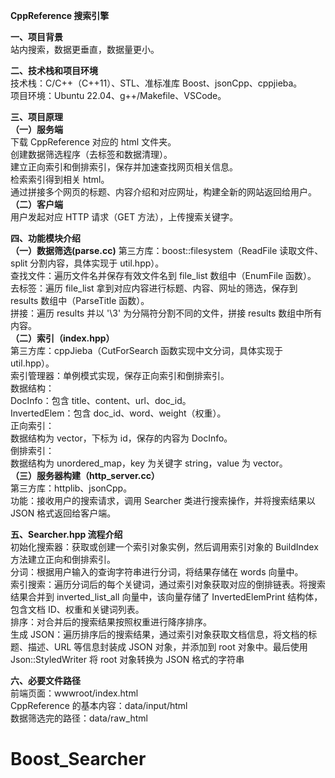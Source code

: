 **CppReference 搜索引擎**

**一、项目背景**  
站内搜索，数据更垂直，数据量更小。

**二、技术栈和项目环境**  
技术栈：C/C++（C++11）、STL、准标准库 Boost、jsonCpp、cppjieba。  
项目环境：Ubuntu 22.04、g++/Makefile、VSCode。  

**三、项目原理**  
**（一）服务端**  
下载 CppReference 对应的 html 文件夹。  
创建数据筛选程序（去标签和数据清理）。  
建立正向索引和倒排索引，保存并加速查找网页相关信息。  
检索索引得到相关 html。  
通过拼接多个网页的标题、内容介绍和对应网址，构建全新的网站返回给用户。  
**（二）客户端**  
用户发起对应 HTTP 请求（GET 方法），上传搜索关键字。

**四、功能模块介绍**  
**（一）数据筛选(parse.cc)**
第三方库：boost::filesystem（ReadFile 读取文件、split 分割内容，具体实现于 util.hpp）。  
查找文件：遍历文件名并保存有效文件名到 file_list 数组中（EnumFile 函数）。  
去标签：遍历 file_list 拿到对应内容进行标题、内容、网址的筛选，保存到 results 数组中（ParseTitle 函数）。  
拼接：遍历 results 并以 '\3' 为分隔符分割不同的文件，拼接 results 数组中所有内容。  
**（二）索引（index.hpp）**  
第三方库：cppJieba（CutForSearch 函数实现中文分词，具体实现于 util.hpp）。  
索引管理器：单例模式实现，保存正向索引和倒排索引。  
数据结构：  
DocInfo：包含 title、content、url、doc_id。  
InvertedElem：包含 doc_id、word、weight（权重）。  
正向索引：  
数据结构为 vector，下标为 id，保存的内容为 DocInfo。  
倒排索引：  
数据结构为 unordered_map，key 为关键字 string，value 为 vector<InvertedElem>。  
**（三）服务器构建（http_server.cc）**  
第三方库：httplib、jsonCpp。  
功能：接收用户的搜索请求，调用 Searcher 类进行搜索操作，并将搜索结果以 JSON 格式返回给客户端。

**五、Searcher.hpp 流程介绍**  
初始化搜索器：获取或创建一个索引对象实例，然后调用索引对象的 BuildIndex 方法建立正向和倒排索引。  
分词：根据用户输入的查询字符串进行分词，将结果存储在 words 向量中。  
索引搜索：遍历分词后的每个关键词，通过索引对象获取对应的倒排链表。将搜索结果合并到 inverted_list_all 向量中，该向量存储了 InvertedElemPrint 结构体，包含文档 ID、权重和关键词列表。  
排序：对合并后的搜索结果按照权重进行降序排序。  
生成 JSON：遍历排序后的搜索结果，通过索引对象获取文档信息，将文档的标题、描述、URL 等信息封装成 JSON 对象，并添加到 root 对象中。最后使用 Json::StyledWriter 将 root 对象转换为 JSON 格式的字符串

**六、必要文件路径**  
前端页面：wwwroot/index.html  
CppReference 的基本内容：data/input/html  
数据筛选完的路径：data/raw_html
# Boost_Searcher

